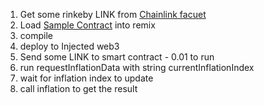 1. Get some rinkeby LINK from [Chainlink facuet](http://faucets.chain.link/)
2. Load [Sample Contract](https://remix.ethereum.org/#url=https://raw.githubusercontent.com/truflation/quickstart/main/Truflation.sol) into remix
3. compile
4. deploy to Injected web3
5. Send some LINK to smart contract - 0.01 to run
6. run requestInflationData with string currentInflationIndex
7. wait for inflation index to update
8. call inflation to get the result
